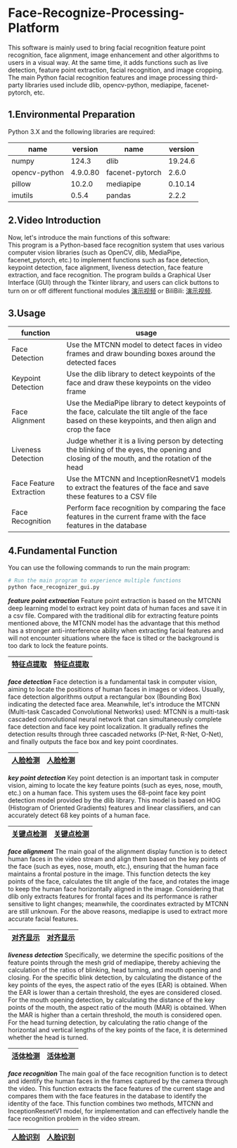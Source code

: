 # Face-Recognize-Processing-Platform

This software is mainly used to bring facial recognition feature point recognition, face alignment, image enhancement and other algorithms to users in a visual way. At the same time, it adds functions such as live detection, feature point extraction, facial recognition, and image cropping. The main Python facial recognition features and image processing third-party libraries used include dlib, opencv-python, mediapipe, facenet-pytorch, etc.

## 1.Environmental Preparation

Python 3.X and the following libraries are required:

| name          | version    | name           | version   |
|----------------|-----------|----------------|-----------|
| numpy          | 124.3     | dlib           | 19.24.6   |
| opencv-python  | 4.9.0.80  | facenet-pytorch| 2.6.0     |
| pillow         | 10.2.0    | mediapipe      | 0.10.14   |
| imutils        | 0.5.4     | pandas         | 2.2.2     |

## 2.Video Introduction

Now, let's introduce the main functions of this software:  
This program is a Python-based face recognition system that uses various computer vision libraries (such as OpenCV, dlib, MediaPipe, facenet_pytorch, etc.) to implement functions such as face detection, keypoint detection, face alignment, liveness detection, face feature extraction, and face recognition. The program builds a Graphical User Interface (GUI) through the Tkinter library, and users can click buttons to turn on or off different functional modules [演示视频](https://b23.tv/n5PKEK6) or BiliBili: [演示视频](asserts/程序演示视频.mp4).

## 3.Usage

|         function         |                             usage                             |
|--------------------------|---------------------------------------------------------------|
|       Face Detection     |  Use the MTCNN model to detect faces in video frames and draw bounding boxes around the detected faces |
|       Keypoint Detection |  Use the dlib library to detect keypoints of the face and draw these keypoints on the video frame |
|       Face Alignment     |  Use the MediaPipe library to detect keypoints of the face, calculate the tilt angle of the face based on these keypoints, and then align and crop the face |
|       Liveness Detection |  Judge whether it is a living person by detecting the blinking of the eyes, the opening and closing of the mouth, and the rotation of the head   |
|  Face Feature Extraction |  Use the MTCNN and InceptionResnetV1 models to extract the features of the face and save these features to a CSV file|
|  Face Recognition        |  Perform face recognition by comparing the face features in the current frame with the face features in the database|

## 4.Fundamental Function

You can use the following commands to run the main program:

```bash
# Run the main program to experience multiple functions
python face_recognizer_gui.py
```

___feature point extraction___
Feature point extraction is based on the MTCNN deep learning model to extract key point data of human faces and save it in a csv file. Compared with the traditional dlib for extracting feature points mentioned above, the MTCNN model has the advantage that this method has a stronger anti-interference ability when extracting facial features and will not encounter situations where the face is tilted or the background is too dark to lock the feature points.

| [特征点提取](asserts\特征点提取.png) | [特征点提取](asserts\特征点提取_流程.png) |
|------------------------------------|-----------------------------------------|

___face detection___
Face detection is a fundamental task in computer vision, aiming to locate the positions of human faces in images or videos. Usually, face detection algorithms output a rectangular box (Bounding Box) indicating the detected face area.
Meanwhile, let's introduce the MTCNN (Multi-task Cascaded Convolutional Networks) used: MTCNN is a multi-task cascaded convolutional neural network that can simultaneously complete face detection and face key point localization. It gradually refines the detection results through three cascaded networks (P-Net, R-Net, O-Net), and finally outputs the face box and key point coordinates.

| [人脸检测](asserts\人脸检测.png) | [人脸检测](asserts\人脸检测_流程.png) |
|---------------------------------|-------------------------------------|

___key point detection___
Key point detection is an important task in computer vision, aiming to locate the key feature points (such as eyes, nose, mouth, etc.) on a human face. This system uses the 68-point face key point detection model provided by the dlib library. This model is based on HOG (Histogram of Oriented Gradients) features and linear classifiers, and can accurately detect 68 key points of a human face.

| [关键点检测](asserts\关键点检测.png) | [关键点检测](asserts\关键点检测_流程.png) |
|------------------------------------|-----------------------------------------|

___face alignment___
The main goal of the alignment display function is to detect human faces in the video stream and align them based on the key points of the face (such as eyes, nose, mouth, etc.), ensuring that the human face maintains a frontal posture in the image. This function detects the key points of the face, calculates the tilt angle of the face, and rotates the image to keep the human face horizontally aligned in the image.
Considering that dlib only extracts features for frontal faces and its performance is rather sensitive to light changes; meanwhile, the coordinates extracted by MTCNN are still unknown. For the above reasons, mediapipe is used to extract more accurate facial features.

| [对齐显示](asserts\对齐显示.png) | [对齐显示](asserts\对齐显示_流程.png) |
|--------------------------------|--------------------------------------|

___liveness detection___
Specifically, we determine the specific positions of the feature points through the mesh grid of mediapipe, thereby achieving the calculation of the ratios of blinking, head turning, and mouth opening and closing. For the specific blink detection, by calculating the distance of the key points of the eyes, the aspect ratio of the eyes (EAR) is obtained. When the EAR is lower than a certain threshold, the eyes are considered closed. For the mouth opening detection, by calculating the distance of the key points of the mouth, the aspect ratio of the mouth (MAR) is obtained. When the MAR is higher than a certain threshold, the mouth is considered open. For the head turning detection, by calculating the ratio change of the horizontal and vertical lengths of the key points of the face, it is determined whether the head is turned.

| [活体检测](asserts\活体检测.png) | [活体检测](asserts\活体检测_流程.png) |
|--------------------------------|-------------------------------------|

___face recognition___
The main goal of the face recognition function is to detect and identify the human faces in the frames captured by the camera through the video. This function extracts the face features of the current stage and compares them with the face features in the database to identify the identity of the face. This function combines two methods, MTCNN and InceptionResnetV1 model, for implementation and can effectively handle the face recognition problem in the video stream.

| [人脸识别](asserts\人脸识别.png) | [人脸识别](asserts\人脸识别_流程.png) |
|--------------------------------|-------------------------------------|
